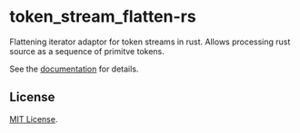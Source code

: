 # token\_stream\_flatten-rs

Flattening iterator adaptor for token streams in rust.
Allows processing rust source as a sequence of primitve tokens.

See the [documentation](https://docs.rs/token_stream_flatten) for details.

## License

[MIT License](LICENSE).

